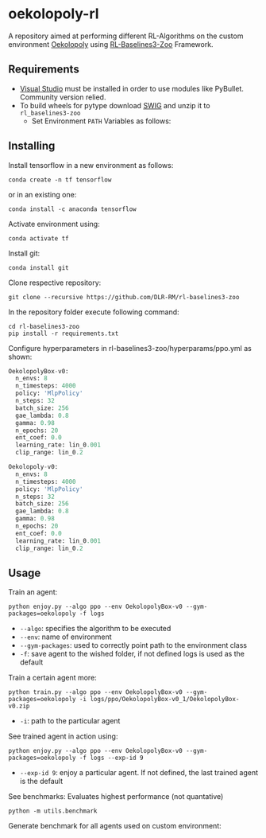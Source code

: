 # oekolopoly-rl
A repository aimed at performing different RL-Algorithms on the custom environment [Oekolopoly](https://github.com/cherrisimo/oekolopoly) using [RL-Baselines3-Zoo](https://github.com/DLR-RM/rl-baselines3-zoo) Framework.

## Requirements

* [Visual Studio](https://visualstudio.microsoft.com/downloads/) must be installed in order to use modules like PyBullet. Community version relied.
* To build wheels for pytype download [SWIG](https://sourceforge.net/projects/swig/) and unzip it to `rl_baselines3-zoo`
  * Set Environment `PATH` Variables as follows:
 
## Installing

Install tensorflow in a new environment as follows:

```shell
conda create -n tf tensorflow
```

or in an existing one:

```shell
conda install -c anaconda tensorflow
```

Activate environment using:

```shell
conda activate tf
```

Install git:
```shell
conda install git
```

Clone respective repository:
```shell
git clone --recursive https://github.com/DLR-RM/rl-baselines3-zoo
```

In the repository folder execute following command:

```shell
cd rl-baselines3-zoo
pip install -r requirements.txt
```

Configure hyperparameters in rl-baselines3-zoo/hyperparams/ppo.yml as shown:

```python
OekolopolyBox-v0:
  n_envs: 8
  n_timesteps: 4000
  policy: 'MlpPolicy'
  n_steps: 32
  batch_size: 256
  gae_lambda: 0.8
  gamma: 0.98
  n_epochs: 20
  ent_coef: 0.0
  learning_rate: lin_0.001
  clip_range: lin_0.2

Oekolopoly-v0:
  n_envs: 8
  n_timesteps: 4000
  policy: 'MlpPolicy'
  n_steps: 32
  batch_size: 256
  gae_lambda: 0.8
  gamma: 0.98
  n_epochs: 20
  ent_coef: 0.0
  learning_rate: lin_0.001
  clip_range: lin_0.2
```


## Usage

Train an agent:
```shell
python enjoy.py --algo ppo --env OekolopolyBox-v0 --gym-packages=oekolopoly -f logs
```
* `--algo`: specifies the algorithm to be executed
* `--env`: name of environment
* `--gym-packages`: used to correctly point path to the environment class
* `-f`: save agent to the wished folder, if not defined logs is used as the default

Train a certain agent more:

```shell
python train.py --algo ppo --env OekolopolyBox-v0 --gym-packages=oekolopoly -i logs/ppo/OekolopolyBox-v0_1/OekolopolyBox-v0.zip
```
* `-i`: path to the particular agent

See trained agent in action using:

```shell
python enjoy.py --algo ppo --env OekolopolyBox-v0 --gym-packages=oekolopoly -f logs --exp-id 9
```
* `--exp-id 9`: enjoy a particular agent. If not defined, the last trained agent is the default

See benchmarks:
Evaluates highest performance (not quantative) 

```shell
python -m utils.benchmark

```

Generate benchmark for all agents used on custom environment:
```shell

```
